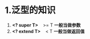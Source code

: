 # 1.泛型的知识

1. **<? super T>**  &nbsp;&nbsp; >= T **一般当做参数**
2. **<? extend T>** &nbsp;&nbsp; < T **一般当做返回值**
